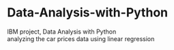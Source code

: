 # Data-Analysis-with-Python
IBM project, Data Analysis with Python</br>
analyzing the car prices data using linear regression 
